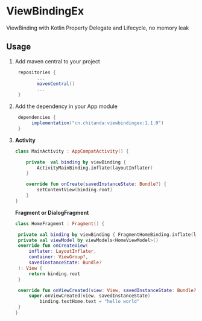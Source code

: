 # ViewBindingEx



ViewBinding with Kotlin Property Delegate and Lifecycle, no memory leak




## Usage

1. Add maven central to  your project

   ```groovy
    repositories {
           ...
           mavenCentral()
           ...
    }
   ```

2. Add the dependency in your App module

   ```groovy
    dependencies {
         implementation("cn.chitanda:viewbindingex:1.1.0")
    }
   ```

3. 
   **Activity**
   
   ```kotlin
   class MainActivity : AppCompatActivity() {
   
       private  val binding by viewBinding {
           ActivityMainBinding.inflate(layoutInflater)
       }
   
       override fun onCreate(savedInstanceState: Bundle?) {
           setContentView(binding.root)
       }
   }
   ```

   **Fragment or DialogFragment**
      ```kotlin
   class HomeFragment : Fragment() {
   
       private val binding by viewBinding { FragmentHomeBinding.inflate(layoutInflater) }
       private val viewModel by viewModels<HomeViewModel>()
       override fun onCreateView(
           inflater: LayoutInflater,
           container: ViewGroup?,
           savedInstanceState: Bundle?
       ): View {
           return binding.root
       }
   
       override fun onViewCreated(view: View, savedInstanceState: Bundle?) {
           super.onViewCreated(view, savedInstanceState)
               binding.textHome.text = "hello world"
       }
   }
      ```
